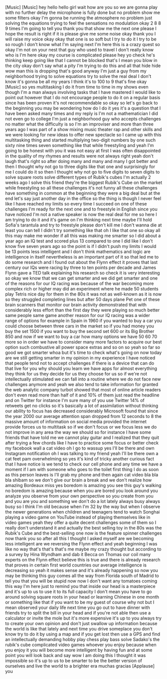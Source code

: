 
[Music]
[Music]
hey hello hello girl wait how are you so
we are gonna play with no further delay
the microphone is fully done but no
problem show me some filters okay I&#39;m
gonna be running the atmosphere no
problem just solving the equations
trying to feel the sensations no
modulation okay 2 8 8 9 times I&#39;m going
to tell you thank you that show me the
next one please I hope the result is
right if it is please give me some noise
okay thank you I will raise my voice
okay okay that one is so soft but I try
to do it I try to be so rough I don&#39;t
know what I&#39;m saying next I&#39;m here this
is a crazy quest so okay I&#39;m not on your
nest that guy who used to travel I don&#39;t
really know who is I&#39;m here okay my
course is complicated please hey yo
check he&#39;s thinking keep going like that
I cannot be blocked that&#39;s I mean you
blow in the city okay
don&#39;t say what a pity I&#39;m trying to do
this and all that hide hide wow man this
is dropping that&#39;s good anyway I&#39;m just
a guy from my neighborhood trying to
solve equations try to solve the real
deal I don&#39;t know it&#39;s gonna be all my
years I think it&#39;s to 100 to 9 that&#39;s
fine
okay
[Music]
so yes multitasking I do it from time to
time in my shows even though I&#39;m a man
always involving tasks that I have
mastered I would like to point out
however that I do not encourage people
to do it on a regular basis since has
been proven it&#39;s not recommendable so
okay so let&#39;s go back to the beginning
you may be wondering how do I do it yes
it&#39;s a question that I have been asked
many times and my reply is I&#39;m not a
mathematician I did not even go to
college I&#39;m just a neighborhood guy who
accepts challenges no matter what the
difficulty is so I&#39;m an improviser and
more than three years ago I was part of
a show mixing music theater rap and
other skills and we were looking for new
ideas to offer new spectacle so I came
up with this multitasking thing and
started multiplying two-digit numbers by
one such sixty nine times seven
something like that while freestyling
and yeah I&#39;m going to be honest with you
it was not easy at first I was often
disappointed in the quality of my rhymes
and results were not always right yeah
don&#39;t laugh that&#39;s right so after doing
many and many and many I got better and
then I thought why not go to three
digits like that one and surprisingly
for me I could do it so then I thought
why not go to five digits to seven
digits to solve square roots solve
different types of Rubik&#39;s cubes I&#39;m
actually 2 weeks ago I solve this friend
they&#39;re the biggest Rubik&#39;s Cube on the
market while freestyling
so all these challenges
it&#39;s not funny all these challenges have
something in common at the beginning
they were a big deal but at the end
let&#39;s say just another day in the office
so the thing is though I never feel like
I have reached my limits so every time I
succeed on one of these challenges I&#39;m
ready for the next one and to freestyle
in English since you have noticed I&#39;m
not a native speaker is now the real
deal for me so here I am trying to do it
and it&#39;s game on I&#39;m thinking next time
maybe I&#39;ll hold Sofia&#39;s tarantula and
try to freestyle please don&#39;t kill me I
don&#39;t wanna die at least you can tell I
didn&#39;t try something like that oh I like
that one
so okay all this may make me wonder if
all this was making me smarter so I did
about a year ago an IQ test and scored
plus 13 compared to one I did like I
don&#39;t know five seven years ago so the
point is if I didn&#39;t push my limits I
would be 13 points less intelligent and
I don&#39;t think mathematics and logic are
intelligence in itself nevertheless is
an important part of it so that led me
to do some research and I found out
about the Flynn effect
it proves that last century our IQs were
racing by three to ten points per decade
and James Flynn gave a TED talk
explaining his research so check it is
very interesting so okay we know that we
can get smarter and we did get smarter
and one of the reasons for our IQ racing
was because of the war becoming more
complex rich or higher may did an
experiment where he made 50 students
play Tetris
nice day for them in the 80s it was not
as well-known as it is now so they
struggled completing lines but after 50
days plane Pet one of these brain
scanners that monitor our brain activity
demonstrated that with considerably less
effort than the first day they were
playing so much better same people same
game
another reason for our IQ racing was a
wider range of options for example in
Spain in 1960 if you wanted to buy a car
you could choose between three cars in
the market so if you had money you buy
the set 1500 if you want to buy the
second set 600 or its Big Brother 850
and now if we want to buy a car how many
options we have 50 60 70 more so in
order we have to consider many more
factors to acquire our best option
such combustive all power space extras
and so on so yeah so far so good we got
smarter whoa
but it&#39;s time to check what&#39;s going on
now today are we still getting smarter
in my opinion in my experience I have
noticed that people tend not to accept
challenges if there is a device that can
do that live for you
why should you learn we have apps for
almost everything they think for us they
decide for us they choose for us so if
we&#39;re not intellectually stimulated we
can fall into a routine where we do not
face new challenges anymore
and yeah we also tend to take
information for granted the web analytic
company turbot showed that most of
online article readers don&#39;t even read
more than half of it and 10% of them
just
read the headline and on Twitter for
instance I&#39;m sure many of you use
Twitter 14% of retweets get no clicks so
it&#39;s basically a lot of assimilation
without thinking our ability to focus
has decreased considerably Microsoft
found that since the year 2000 our
average attention span dropped from 12
seconds to 8 the massive amount of
information on social media provided the
internet provide forces us to multitask
so if we don&#39;t focus or we focus less we
do not improve in any area the way we
should so for instance I have some
friends that have told me we cannot play
guitar and I realized that they quit
after trying a few chords like I have to
practice some focus or better check my
facebook wall a cat video oh I go to
wassup yes I&#39;ll be there and own
Instagram notification oh I was talking
to my friend yeah I&#39;ll be there own a
cat feet pam overwhelming so yes it&#39;s
kind of tricky another curious fact that
I have notice is we tend to check our
cell phone and any time we have a moment
if I am with someone who goes to the
toilet first thing I do as soon as this
person leaves is I&#39;ll grab my phone and
then again cat video bla bla bla shibam
so we don&#39;t give our brain a break and
we don&#39;t realize how amazing Bordeaux
miss yes boredom is amazing you see this
guy&#39;s walking no boredom is amazing
because when you are bored you look
around you analyze you observe from your
own perspective so you create from you
and you are you
and something we don&#39;t do a lot lately
always busy always busy so I think I&#39;m
old because when I&#39;m 32 by the way but
when I observe the newer generations
when children and teenagers tend to
watch Songhai playing a video game on
YouTube instead of playing themselves
like in video games yeah they offer a
quite decent challenges some of them so
I really don&#39;t understand it and
actually the best selling toy in the 80s
was the Rubik&#39;s Cube and the
best-selling one now is the feature
spinner challenges now thank you so
after all this I thought I asked myself
are we becoming less intelligent
are we reversing the Flynn effect and
yeah beginning I was like no way that&#39;s
that&#39;s that&#39;s me maybe my crazy thought
but according to a survey by Hina
Wyndham and dab it Becca on Thomas our
coil
many experts on the Flynn effect believe
this is true and there is already
research that proves in certain first
world countries our average intelligence
is decreasing so yeah it makes sense and
it&#39;s already happening so now you may be
thinking this guy comes all the way from
Florida south of Madrid to tell you that
you will be stupid now
now I don&#39;t want any tomatoes coming
this way I&#39;m here just to remind you
that inside our head is a masterpiece
and it&#39;s up to us to use it to its full
capacity I don&#39;t mean you have to go
around solving square roots in your head
or learning Chinese in one month or
something like that if you want to be my
guest of course why not
but I mean observed your daily life next
time you go out to have dinner with
friends try to split the bill in your
head and if you&#39;re not able then use a
calculator or invite the mole but it&#39;s
more expensive it&#39;s up to you always try
to create your own opinion and don&#39;t
just swallow up information because the
world is like that lately and next time
you drive someplace you don&#39;t know try
to do it by using a map and if you get
lost then use a GPS and find an
intellectually demanding hobby play
chess play bass solve Sadako&#39;s the
rubik&#39;s cube complicated video games
whoever you enjoy because when you enjoy
it
you will become more intelligent by
having fun and at some point you will
look back and say wow I am doing this I
thought it was impossible so it&#39;s up to
us to be smarter to be the better
version of ourselves and live the world
to a brighter era muchas gracias
[Applause]
you
